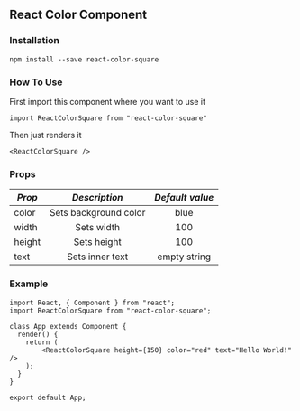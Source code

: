 ## React Color Component

### Installation

`npm install --save react-color-square`

### How To Use

First import this component where you want to use it

`import ReactColorSquare from "react-color-square"`

Then just renders it

`<ReactColorSquare />`

### Props

| _Prop_ |     _Description_     | _Default value_ |
| ------ | :-------------------: | :-------------: |
| color  | Sets background color |      blue       |
| width  |      Sets width       |       100       |
| height |      Sets height      |       100       |
| text   |    Sets inner text    |  empty string   |

### Example

```
import React, { Component } from "react";
import ReactColorSquare from "react-color-square";

class App extends Component {
  render() {
    return (
        <ReactColorSquare height={150} color="red" text="Hello World!" />
    );
  }
}

export default App;
```

